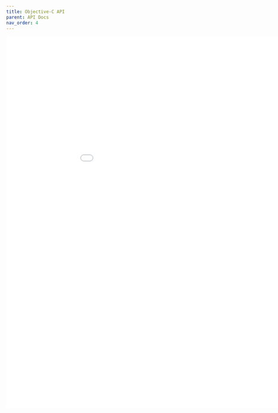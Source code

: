 ```yaml
---
title: Objective-C API
parent: API Docs
nav_order: 4
---
```


<iframe 
    src="./objectivec/index.html" 
    frameborder="0" 
    marginheight="0" 
    marginwidth="0" 
    width="1000px" 
    height="1000px" 
    scrolling="auto"></iframe>

